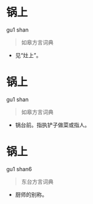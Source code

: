 # 锅上
gu1 shan
> 如皋方言词典
- 见“灶上”。

# 锅上
gu1 shan
> 如皋方言词典
- 锅台前。指执铲子做菜或指人。

# 锅上
gu1 shan6
> 东台方言词典
- 厨师的别称。
